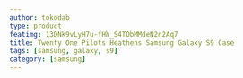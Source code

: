 ```yaml
---
author: tokodab
type: product
featimg: 13DNk9vLyH7u-fHh_S4TObMMdeN2n2Aq7
title: Twenty One Pilots Heathens Samsung Galaxy S9 Case
tags: [samsung, galaxy, s9]
category: [samsung]
---
```

